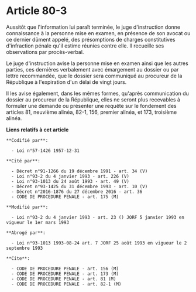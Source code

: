 # Article 80-3

Aussitôt que l'information lui paraît terminée, le juge d'instruction donne connaissance à la personne mise en examen, en
présence de son avocat ou ce dernier dûment appelé, des présomptions de charges constitutives d'infraction pénale qu'il
estime réunies contre elle. Il recueille ses observations par procès-verbal.

Le juge d'instruction avise la personne mise en examen ainsi que les autres parties, ces dernières verbalement avec
émargement au dossier ou par lettre recommandée, que le dossier sera communiqué au procureur de la République à l'expiration
d'un délai de vingt jours.

Il les avise également, dans les mêmes formes, qu'après communication du dossier au procureur de la République, elles ne
seront plus recevables à formuler une demande ou présenter une requête sur le fondement des articles 81, neuvième alinéa,
82-1, 156, premier alinéa, et 173, troisième alinéa.

**Liens relatifs à cet article**

	**Codifié par**:

	  - Loi n°57-1426 1957-12-31

	**Cité par**:

	  - Décret n°91-1266 du 19 décembre 1991 - art. 34 (V)
	  - Loi n°93-2 du 4 janvier 1993 - art. 226 (V)
	  - Loi n°93-1013 du 24 août 1993 - art. 49 (V)
	  - Décret n°93-1425 du 31 décembre 1993 - art. 10 (V)
	  - Décret n°2016-1876 du 27 décembre 2016 - art. 36
	  - CODE DE PROCEDURE PENALE - art. 175 (M)

	**Modifié par**:

	  - Loi n°93-2 du 4 janvier 1993 - art. 23 () JORF 5 janvier 1993 en vigueur le 1er mars 1993

	**Abrogé par**:

	  - Loi n°93-1013 1993-08-24 art. 7 JORF 25 août 1993 en vigueur le 2 septembre 1993

	**Cite**:

	  - CODE DE PROCEDURE PENALE - art. 156 (M)
	  - CODE DE PROCEDURE PENALE - art. 173 (M)
	  - CODE DE PROCEDURE PENALE - art. 81 (M)
	  - CODE DE PROCEDURE PENALE - art. 82-1 (M)
